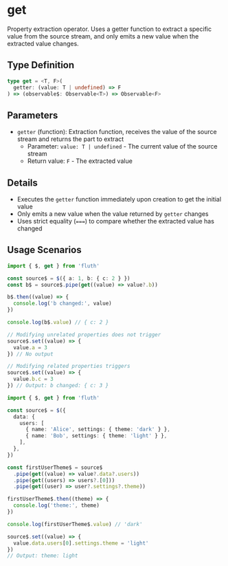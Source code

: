 # get

Property extraction operator. Uses a getter function to extract a specific value from the source stream, and only emits a new value when the extracted value changes.

## Type Definition

```typescript
type get = <T, F>(
  getter: (value: T | undefined) => F
) => (observable$: Observable<T>) => Observable<F>
```

## Parameters

- `getter` (function): Extraction function, receives the value of the source stream and returns the part to extract
  - Parameter: `value: T | undefined` - The current value of the source stream
  - Return value: `F` - The extracted value

## Details

- Executes the `getter` function immediately upon creation to get the initial value
- Only emits a new value when the value returned by `getter` changes
- Uses strict equality (`===`) to compare whether the extracted value has changed

## Usage Scenarios

```typescript
import { $, get } from 'fluth'

const source$ = $({ a: 1, b: { c: 2 } })
const b$ = source$.pipe(get((value) => value?.b))

b$.then((value) => {
  console.log('b changed:', value)
})

console.log(b$.value) // { c: 2 }

// Modifying unrelated properties does not trigger
source$.set((value) => {
  value.a = 3
}) // No output

// Modifying related properties triggers
source$.set((value) => {
  value.b.c = 3
}) // Output: b changed: { c: 3 }
```

```typescript
import { $, get } from 'fluth'

const source$ = $({
  data: {
    users: [
      { name: 'Alice', settings: { theme: 'dark' } },
      { name: 'Bob', settings: { theme: 'light' } },
    ],
  },
})

const firstUserTheme$ = source$
  .pipe(get((value) => value?.data?.users))
  .pipe(get((users) => users?.[0]))
  .pipe(get((user) => user?.settings?.theme))

firstUserTheme$.then((theme) => {
  console.log('theme:', theme)
})

console.log(firstUserTheme$.value) // 'dark'

source$.set((value) => {
  value.data.users[0].settings.theme = 'light'
})
// Output: theme: light
```
